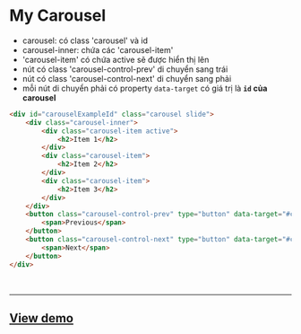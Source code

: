 # My Carousel

-   carousel: có class 'carousel' và id
-   carousel-inner: chứa các 'carousel-item'
-   'carousel-item' có chứa active sẽ được hiển thị lên
-   nút có class 'carousel-control-prev' di chuyển sang trái
-   nút có class 'carousel-control-next' di chuyển sang phải
-   mỗi nút di chuyển phải có property `data-target` có giá trị là **`id` của carousel**

```html
<div id="carouselExampleId" class="carousel slide">
    <div class="carousel-inner">
        <div class="carousel-item active">
            <h2>Item 1</h2>
        </div>
        <div class="carousel-item">
            <h2>Item 2</h2>
        </div>
        <div class="carousel-item">
            <h2>Item 3</h2>
        </div>
    </div>
    <button class="carousel-control-prev" type="button" data-target="#carouselExampleId">
        <span>Previous</span>
    </button>
    <button class="carousel-control-next" type="button" data-target="#carouselExampleId">
        <span>Next</span>
    </button>
</div>
```

<br />
<hr />

## [View demo](https://777hanh777hanh.github.io/my_carousel-slider/)
